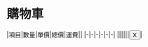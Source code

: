 # 購物車
<div id="flame" markdown="1">
|項目|數量|單價|總價|運費||
|-|-|-|-|-|-|
||||||<button>X</button>|
</div>

<script>
(function() {var tbody=document.all.flame.tBodies[0], button=tbody.querySelector('button').outerHTML; tbody.innerHTML=''; (localStorage.getItem('cart')||'').solit('\n').forEach(function(el) {el=el.split(','); fetch(a[2]+'.csv').then(v=>v.text()).then(v=>{v=v.split(','); tbody.innerHTML+='<tr>'+['', v[3]?el[0]+'<small>'+v[3]+'</small>':el[0], el[1], v[0], v[2]?Function('n, p', 'return'+(v[2][0]=='"'?(v[2].match(/^"(.*)"$/)||[])[1]:v[2]))(v[0], el[1]):v[0]*el[1], v[1], button].join('<td>');});});})();
</script>
